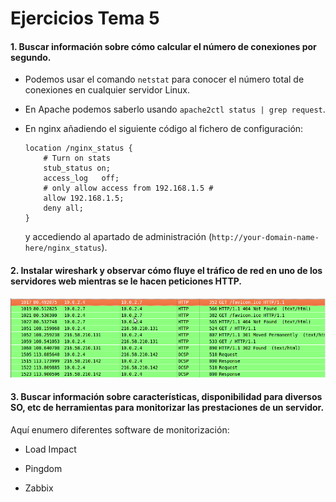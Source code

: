 # Ejercicios Tema 5

#### 1. Buscar información sobre cómo calcular el número de conexiones por segundo.  

- Podemos usar el comando ``` netstat ``` para conocer el número total de conexiones en cualquier servidor Linux.

- En Apache podemos saberlo usando ``` apache2ctl status | grep request ```.

- En nginx añadiendo el siguiente código al fichero de configuración: 
	``` 
	location /nginx_status {
	    # Turn on stats
	    stub_status on;
	    access_log   off;
	    # only allow access from 192.168.1.5 #
	    allow 192.168.1.5;
	    deny all;
	} 
	```

	y accediendo al apartado de administración (``` http://your-domain-name-here/nginx_status ```).

#### 2. Instalar wireshark y observar cómo fluye el tráfico de red en uno de los servidores web mientras se le hacen peticiones HTTP. 

![Wireshark con filtro para peticiones HTTP](./imagenes/t5/wiresharkHTTP.png)


#### 3. Buscar información sobre características, disponibilidad para diversos SO, etc de herramientas para monitorizar las prestaciones de un servidor. 

Aquí enumero diferentes software de monitorización:

- Load Impact

- Pingdom

- Zabbix 